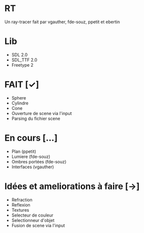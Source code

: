 # RT
Un ray-tracer fait par vgauther, fde-souz, ppetit et ebertin

# Lib
- SDL 2.0
- SDL_TTF 2.0
- Freetype 2

# FAIT [✓]
- Sphere
- Cylindre
- Cone
- Ouverture de scene via l'input
- Parsing du fichier scene

# En cours [...]
- Plan (ppetit)
- Lumiere (fde-souz)
- Ombres portées (fde-souz)
- Interfaces (vgauther)

# Idées et ameliorations à faire [->]
- Refraction
- Reflexion
- Textures
- Selecteur de couleur
- Selectionneur d'objet
- Fusion de scene via l'input
